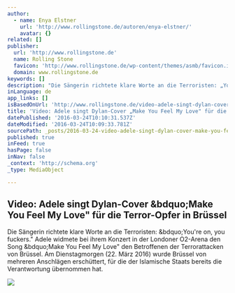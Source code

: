 ```yaml
---
author:
  - name: Enya Elstner
    url: 'http://www.rollingstone.de/autoren/enya-elstner/'
    avatar: {}
related: []
publisher:
  url: 'http://www.rollingstone.de'
  name: Rolling Stone
  favicon: 'http://www.rollingstone.de/wp-content/themes/asmb/favicon.ico'
  domain: www.rollingstone.de
keywords: []
description: "Die Sängerin richtete klare Worte an die Terroristen: „You're on, you fuckers.\" Adele widmete bei ihrem Konzert in der Londoner O2-Arena den Song „Make You Feel My Love\" den Betroffenen der Terrorattacken von Brüssel. Am Dienstagmorgen (22. März 2016) wurde Brüssel von mehreren Anschlägen erschüttert, für die der Islamische Staats bereits die Verantwortung übernommen hat."
inLanguage: de
app_links: []
isBasedOnUrl: 'http://www.rollingstone.de/video-adele-singt-dylan-cover-make-you-feel-my-love-fuer-die-terror-opfer-in-bruessel-994259/'
title: 'Video: Adele singt Dylan-Cover „Make You Feel My Love" für die Terror-Opfer in Brüssel'
datePublished: '2016-03-24T10:10:31.537Z'
dateModified: '2016-03-24T10:09:33.781Z'
sourcePath: _posts/2016-03-24-video-adele-singt-dylan-cover-make-you-feel-my-love-fur-d.md
published: true
inFeed: true
hasPage: false
inNav: false
_context: 'http://schema.org'
_type: MediaObject

---
```

<article style=""><h1>Video: Adele singt Dylan-Cover &amp;bdquo;Make You Feel My Love" für die Terror-Opfer in Brüssel</h1><p>Die Sängerin richtete klare Worte an die Terroristen: &amp;bdquo;You're on, you fuckers." Adele widmete bei ihrem Konzert in der Londoner O2-Arena den Song &amp;bdquo;Make You Feel My Love" den Betroffenen der Terrorattacken von Brüssel. Am Dienstagmorgen (22. März 2016) wurde Brüssel von mehreren Anschlägen erschüttert, für die der Islamische Staats bereits die Verantwortung übernommen hat.</p><img src="http://www.rollingstone.de/wp-content/uploads/2015/11/27/12/GettyImages-493417282.jpg" /></article>